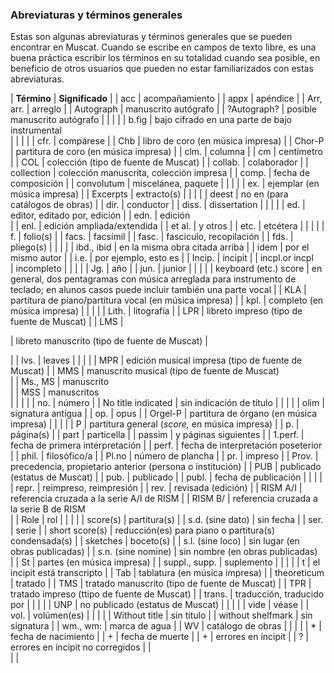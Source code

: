### Abreviaturas y términos generales

Estas son algunas abreviaturas y términos generales que se pueden encontrar en Muscat. Cuando se escribe en campos de texto libre, es una buena práctica escribir los términos en su totalidad cuando sea posible, en beneficio de otros usuarios que pueden no estar familiarizados con estas abreviaturas.

| **Término** | **Significado** |
| acc | acompañamiento |
| appx | apéndice |
| Arr, arr. | arreglo |
| Autograph | manuscrito autógrafo |
| ?Autograph? | posible manuscrito autógrafo |
|   |   |
| b.fig | bajo cifrado en una parte de bajo instrumental  
 |
|   |   |
| cfr. | compárese |
| Chb | libro de coro (en música impresa) |
| Chor-P | partitura de coro (en música impresa) |
| clm. | columna |
| cm | centímetro |
| COL | colección (tipo de fuente de Muscat) |
| collab. | colaborador |
| collection | colección manuscrita, colección impresa |
| comp. | fecha de composición |
| convolutum | miscelánea, paquete |
|   |   |
| ex. | ejemplar (en música impresa) |
| Excerpts | extracto(s) |
|   |   |
| deest | no en (para catálogos de obras) |
| dir. | conductor |
| diss. | dissertation |
|   |   |
| ed. | editor, editado por, edición |
| edn. | edición  
 |
| enl. | edición ampliada/extendida |
| et al. | y otros |
| etc. | etcétera |
|   |   |
| f. | folio(s) |
| facs. | facsímil |
| fasc. | fasciculo, recopilación |
| fds. | pliego(s) |
|   |   |
| ibd., ibid | en la misma obra citada arriba |
| idem | por el mismo autor |
| i.e. | por ejemplo, esto es |
| Incip. | íncipit |
| incpl.or incpl  
 | incompleto |
|   |   |
| Jg. | año |
| jun. | junior |
|   |   |
| keyboard (etc.) score    | en general, dos pentagramas con música arreglada para instrumento de teclado; en alunos casos puede incluir también una parte vocal |
| KLA | partitura de piano/partitura vocal  (en música impresa) |
| kpl. | completo (en música impresa) |
|   |   |
| Lith. | litografía |
| LPR | libreto impreso (tipo de fuente de Muscat) |
| LMS | 

| libreto manuscrito (tipo de fuente de Muscat) |

 |
| lvs. | leaves |
|   |   |
| MPR | edición musical impresa (tipo de fuente de Muscat) |
| MMS | manuscrito musical (tipo de fuente de Muscat)  
 |
| Ms., MS | manuscrito   
 |
| MSS | manuscritos  
 |
|   |   |
| no. | número |
| No title indicated | sin indicación de título |
|   |   |
| olim | signatura antigua |
| op. | opus |
| Orgel-P | partitura de órgano (en música impresa) |
|   |   |
| P | partitura general (_score,_ en música impresa) |
| p. | página(s) |
| part | particella |
| passim | y páginas siguientes |
| 1.perf. | fecha de primera interpretación |
| perf. | fecha de interpretación poseterior  
 |
| phil. | filosófico/a |
| Pl.no | número de plancha |
| pr. | impreso |
| Prov. | precedencia, propietario anterior (persona o institución) |
| PUB | publicado (estatus de Muscat) |
| pub. | publicado |
| publ. | fecha de publicación |
|   |   |
| repr. | reimpreso, reimpresión |
| rev. | revisada (edición) |
| RISM A/I | referencia cruzada a la serie A/I de RISM |
| RISM B/ | referencia cruzada a la serie B de RISM  
 |
| Role | rol |
|   |   |
| score(s) | partitura(s) |
| s.d. (sine dato) | sin fecha |
| ser. | serie |
| short score(s) | reducción(es) para piano o partitura(s) condensada(s) |
| sketches | boceto(s) |
| s.l. (sine loco) | sin lugar (en obras publicadas) |
| s.n. (sine nomine) | sin nombre (en obras publicadas)  
 |
| St | partes (en música impresa) |
| suppl., supp. | suplemento |
|   |   |
| t | el incipit está transcripto |
| Tab | tablatura (en música impresa) |
| theoreticum | tratado |
| TMS | tratado manuscrito (tipo de fuente de Muscat) |
| TPR | tratado impreso (ttipo de fuente de Muscat)              |
| trans. | traducción, traducido por |
|   |   |
| UNP | no publicado (estatus de Muscat) |
|   |   |
| vide | véase |
| vol. | volúmen(es) |
|   |   |
| Without title | sin título |
| without shelfmark | sin signatura |
| wm., wm: | marca de agua |
| WV | catálogo de obras |
|   |   |
| \* | fecha de nacimiento |
| + | fecha de muerte |
| + | errores en íncipit  |
| ? | errores en íncipit no corregidos |
|   
 | |